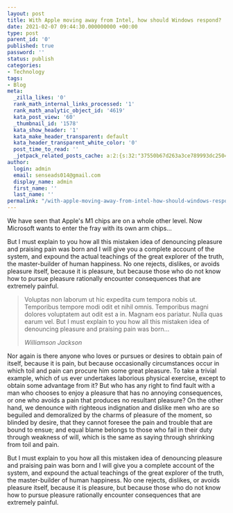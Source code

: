 ```yaml
---
layout: post
title: With Apple moving away from Intel, how should Windows respond?
date: 2021-02-07 09:44:30.000000000 +00:00
type: post
parent_id: '0'
published: true
password: ''
status: publish
categories:
- Technology
tags:
- Blog
meta:
  _zilla_likes: '0'
  rank_math_internal_links_processed: '1'
  rank_math_analytic_object_id: '4619'
  kata_post_view: '60'
  _thumbnail_id: '1578'
  kata_show_header: '1'
  kata_make_header_transparent: default
  kata_header_transparent_white_color: '0'
  post_time_to_read: ''
  _jetpack_related_posts_cache: a:2:{s:32:"37550b67d263a3ce789993dc25046c5f";a:2:{s:7:"expires";i:1646781946;s:7:"payload";a:6:{i:0;a:1:{s:2:"id";i:779;}i:1;a:1:{s:2:"id";i:56;}i:2;a:1:{s:2:"id";i:781;}i:3;a:1:{s:2:"id";i:44;}i:4;a:1:{s:2:"id";i:780;}i:5;a:1:{s:2:"id";i:783;}}}s:32:"8f6677c9d6b0f903e98ad32ec61f8deb";a:2:{s:7:"expires";i:1646781953;s:7:"payload";a:3:{i:0;a:1:{s:2:"id";i:779;}i:1;a:1:{s:2:"id";i:56;}i:2;a:1:{s:2:"id";i:781;}}}}
author:
  login: admin
  email: senseads014@gmail.com
  display_name: admin
  first_name: ''
  last_name: ''
permalink: "/with-apple-moving-away-from-intel-how-should-windows-respond/"
---
```

<p><!-- wp:paragraph --></p>
<p>We have seen that Apple's M1 chips are on a whole other level. Now Microsoft wants to enter the fray with its own arm chips…</p>
<p><!-- /wp:paragraph --></p>
<p><!-- wp:paragraph --></p>
<p>But I must explain to you how all this mistaken idea of denouncing pleasure and praising pain was born and I will give you a complete account of the system, and expound the actual teachings of the great explorer of the truth, the master-builder of human happiness. No one rejects, dislikes, or avoids pleasure itself, because it is pleasure, but because those who do not know how to pursue pleasure rationally encounter consequences that are extremely painful.</p>
<p><!-- /wp:paragraph --></p>
<p><!-- wp:quote --></p>
<blockquote class="wp-block-quote"><p>Voluptas non laborum ut hic expedita cum tempora nobis ut. Temporibus tempore modi odit et nihil omnis. Temporibus magni dolores voluptatem aut odit est a in. Magnam eos pariatur. Nulla quas earum vel. But I must explain to you how all this mistaken idea of denouncing pleasure and praising pain was born…</p>
<p><cite>Williamson Jackson</cite></p></blockquote>
<p><!-- /wp:quote --></p>
<p><!-- wp:paragraph --></p>
<p>Nor again is there anyone who loves or pursues or desires to obtain pain of itself, because it is pain, but because occasionally circumstances occur in which toil and pain can procure him some great pleasure. To take a trivial example, which of us ever undertakes laborious physical exercise, except to obtain some advantage from it? But who has any right to find fault with a man who chooses to enjoy a pleasure that has no annoying consequences, or one who avoids a pain that produces no resultant pleasure? On the other hand, we denounce with righteous indignation and dislike men who are so beguiled and demoralized by the charms of pleasure of the moment, so blinded by desire, that they cannot foresee the pain and trouble that are bound to ensue; and equal blame belongs to those who fail in their duty through weakness of will, which is the same as saying through shrinking from toil and pain.</p>
<p><!-- /wp:paragraph --></p>
<p><!-- wp:paragraph --></p>
<p>But I must explain to you how all this mistaken idea of denouncing pleasure and praising pain was born and I will give you a complete account of the system, and expound the actual teachings of the great explorer of the truth, the master-builder of human happiness. No one rejects, dislikes, or avoids pleasure itself, because it is pleasure, but because those who do not know how to pursue pleasure rationally encounter consequences that are extremely painful.</p>
<p><!-- /wp:paragraph --></p>
